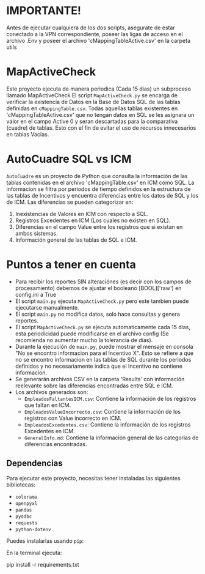 # IMPORTANTE! 
Antes de ejecutar cualquiera de los dos scripts, asegurate de estar conectado a la VPN correspondiente, 
poseer las ligas de acceso en el archivo .Env y poseer el archivo 'cMappingTableActive.csv' en la carpeta utils

# MapActiveCheck 
Este proyecto ejecuta de manera periodica (Cada 15 dias) un subproceso llamado MapActiveCheck
El script `MapActiveCheck.py` se encarga de verificar la existencia de Datos en la Base de Datos SQL de las tablas definidas en `cMappingTable.csv`. 
Todas aquellas tablas existentes en 'cMappingTableActive.csv' que no tengan datos en SQL se les asignara un valor en el campo Active 0 y seran descartadas para la comparativa (cuadre) de tablas.
Esto con el fin de evitar el uso de recursos innecesarios en tablas Vacias.


# AutoCuadre SQL vs ICM
`AutoCuadre` es un proyecto de Python que consulta la información de las tablas contenidas en el archivo 'cMappingTable.csv' en ICM como SQL.
La informacion se filtra por periodos de tiempo definidos en la estructura de las tablas de Incentivos y encuentra diferencias entre los datos de SQL y los de ICM.
Las diferencias se pueden categorizar en:
1. Inexistencias de Valores en ICM con respecto a SQL.
2. Registros Excedentes en ICM (Los cuales no existen en SQL).
3. Diferencias en el campo Value entre los registros que si existan en ambos sistemas.
4. Información general de las tablas de SQL e ICM.

# Puntos a tener en cuenta
* Para recibir los reportes SIN alteraciónes (es decir con los campos de procesamiento) debemos de ajustar el booleano [BOOL]['raw') en config.ini a True
* El script `main.py` ejecuta `MapActiveCheck.py` pero este tambien puede ejecutarse manualmente.
* El script `main.py` no modifica datos, solo hace consultas y genera reportes.
* El script `MapActiveCheck.py` se ejecuta automaticamente cada 15 dias, esta periodicidad puede modificarse en el archivo config (Se recomienda no aumentar mucho la tolerancia de dias).
* Durante la ejecución de `main.py`, puede mostrar el mensaje en consola "No se encontro informacion para el Incentivo X".
   Esto se refiere a que no se encontro informacion en las tablas de SQL durante los periodos definidos y no necesariamente indica que el Incentivo no contiene informacion.
* Se generarán archivos CSV en la carpeta 'Results' con información reelevante sobre las diferencias encontradas entre SQL e ICM.
* Los archivos generados son:
  * `EmpleadosFaltantesICM.csv`: Contiene la información de los registros que faltan en ICM.
  * `EmpleadosValueIncorrecto.csv`: Contiene la información de los registros con Value incorrecto en ICM.
  * `EmpleadosExcedentes.csv`: Contiene la información de los registros Excedentes en ICM.
  * `GeneralInfo.md`: Contiene la información general de las categorias de diferencias encontradas.

## Dependencias

Para ejecutar este proyecto, necesitas tener instaladas las siguientes bibliotecas:

* `colorama`
* `openpyxl`
* `pandas`
* `pyodbc`
* `requests`
* `python-dotenv`


Puedes instalarlas usando `pip`:

En la terminal ejecuta: 

pip install -r requirements.txt